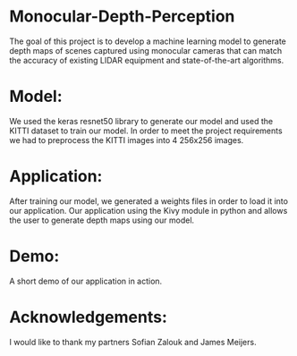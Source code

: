 # Monocular-Depth-Perception
The goal of this project is to develop a machine learning model to generate depth maps of scenes captured using monocular cameras that can match the accuracy of existing LIDAR equipment and state-of-the-art algorithms. 

# Model:
We used the keras resnet50 library to generate our model and used the KITTI dataset to train our model. In order to meet the project requirements we had to preprocess the KITTI images into 4 256x256 images. 

# Application:
After training our model, we generated a weights files in order to load it into our application. Our application using the Kivy module in python and allows the user to generate depth maps using our model.

# Demo:
A short demo of our application in action. 

# Acknowledgements:
I would like to thank my partners Sofian Zalouk and James Meijers.
